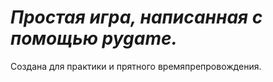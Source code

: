# **_Простая игра, написанная с помощью pygame._** 

Создана для практики и прятного времяпрепровождения.

